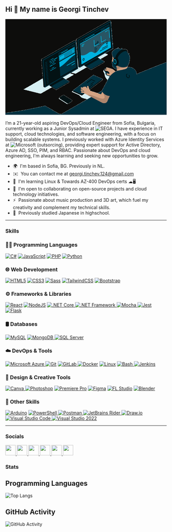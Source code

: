 ## Hi 👋 My name is Georgi Tinchev

<p align="center">
  <img src="demo.gif" alt="Placeholder Landing Page GIF">
</p>

I’m a 21-year-old aspiring DevOps/Cloud Engineer from Sofia, Bulgaria, currently working as a Junior Sysadmin at <img src="https://seeklogo.com/images/S/Sega-logo-595C838569-seeklogo.com.png" width="50" alt="SEGA">. I have experience in IT support, cloud technologies, and software engineering, with a focus on building scalable systems. I previously worked with Azure Identity Services at <img src="https://upload.wikimedia.org/wikipedia/commons/thumb/2/25/Microsoft_icon.svg/2048px-Microsoft_icon.svg.png" width="20" alt="Microsoft"> (outsorcing), providing expert support for Active Directory, Azure AD, SSO, PIM, and RBAC. Passionate about DevOps and cloud engineering, I'm always learning and seeking new opportunities to grow.

- 🌍  I'm based in Sofia, BG. Previously in NL.
- ✉️  You can contact me at [georgi.tinchev.124@gmail.com](mailto:georgi.tinchev.124@gmail.com)  
- 🧠  I'm learning Linux & Towards AZ-400 DevOps certs ☁🖥️  
- 🤝  I'm open to collaborating on open-source projects and cloud technology initiatives.  
- ⚡  Passionate about music production and 3D art, which fuel my creativity and complement my technical skills.
- 💭  Previously studied Japanese in highschool.

---

### Skills

<h3 align="left">👨‍💻 Programming Languages</h3>
<p align="left">
  <a href="https://docs.microsoft.com/en-us/dotnet/csharp/" target="_blank" rel="noreferrer"><img src="https://raw.githubusercontent.com/danielcranney/readme-generator/main/public/icons/skills/csharp-colored.svg" width="36" height="36" alt="C#" /></a>
  <a href="https://developer.mozilla.org/en-US/docs/Web/JavaScript" target="_blank" rel="noreferrer"><img src="https://raw.githubusercontent.com/danielcranney/readme-generator/main/public/icons/skills/javascript-colored.svg" width="36" height="36" alt="JavaScript" /></a>
  <a href="https://www.php.net/" target="_blank" rel="noreferrer"><img src="https://raw.githubusercontent.com/danielcranney/readme-generator/main/public/icons/skills/php-colored.svg" width="36" height="36" alt="PHP" /></a>
  <a href="https://www.python.org/" target="_blank" rel="noreferrer"><img src="https://raw.githubusercontent.com/danielcranney/readme-generator/main/public/icons/skills/python-colored.svg" width="36" height="36" alt="Python" /></a>
</p>

<h3 align="left">🌐 Web Development</h3>
<p align="left">
  <a href="https://developer.mozilla.org/en-US/docs/Glossary/HTML5" target="_blank" rel="noreferrer"><img src="https://raw.githubusercontent.com/danielcranney/readme-generator/main/public/icons/skills/html5-colored.svg" width="36" height="36" alt="HTML5" /></a>
  <a href="https://www.w3.org/TR/CSS/#css" target="_blank" rel="noreferrer"><img src="https://raw.githubusercontent.com/danielcranney/readme-generator/main/public/icons/skills/css3-colored.svg" width="36" height="36" alt="CSS3" /></a>
  <a href="https://sass-lang.com/" target="_blank" rel="noreferrer"><img src="https://raw.githubusercontent.com/danielcranney/readme-generator/main/public/icons/skills/sass-colored.svg" width="36" height="36" alt="Sass" /></a>
  <a href="https://tailwindcss.com/" target="_blank" rel="noreferrer"><img src="https://raw.githubusercontent.com/danielcranney/readme-generator/main/public/icons/skills/tailwindcss-colored.svg" width="36" height="36" alt="TailwindCSS" /></a>
  <a href="https://getbootstrap.com/" target="_blank" rel="noreferrer"><img src="https://raw.githubusercontent.com/danielcranney/readme-generator/main/public/icons/skills/bootstrap-colored.svg" width="36" height="36" alt="Bootstrap" /></a>
</p>

<h3 align="left">⚙️ Frameworks & Libraries</h3>
<p align="left">
  <a href="https://reactjs.org/" target="_blank" rel="noreferrer"><img src="https://raw.githubusercontent.com/danielcranney/readme-generator/main/public/icons/skills/react-colored.svg" width="36" height="36" alt="React" /></a>
  <a href="https://nodejs.org/en/" target="_blank" rel="noreferrer"><img src="https://raw.githubusercontent.com/danielcranney/readme-generator/main/public/icons/skills/nodejs-colored.svg" width="36" height="36" alt="NodeJS" /></a>
    <a href="https://dotnet.microsoft.com/en-us/download/dotnet-core" target="_blank" rel="noreferrer">
  <img src="https://upload.wikimedia.org/wikipedia/commons/thumb/e/ee/.NET_Core_Logo.svg/1200px-.NET_Core_Logo.svg.png" width="36" height="36" alt=".NET Core" />
</a>
  <a href="https://dotnet.microsoft.com/en-us/download/dotnet-framework" target="_blank" rel="noreferrer">
  <img src="https://iconape.com/wp-content/files/pd/353150/svg/353150.svg" width="36" height="36" alt=".NET Framework" />
</a>
  <a href="https://mochajs.org/" target="_blank" rel="noreferrer">
  <img src="https://mochajs.org/images/mocha-logo.svg" width="36" height="36" alt="Mocha" />
</a>
  <a href="https://jestjs.io/" target="_blank" rel="noreferrer">
  <img src="https://www.svgrepo.com/show/353930/jest.svg" width="36" height="36" alt="Jest" />
</a>
<a href="https://flask.palletsprojects.com/" target="_blank" rel="noreferrer">
  <img src="https://encrypted-tbn0.gstatic.com/images?q=tbn:ANd9GcRubRv-E-PFnEuyYITdMYPqMXrBLOIKUTW8ug&s" width="36" height="36" alt="Flask" />
</a>
</p>

<h3 align="left">🛢️ Databases</h3>
<p align="left">
  <a href="https://www.mysql.com/" target="_blank" rel="noreferrer"><img src="https://raw.githubusercontent.com/danielcranney/readme-generator/main/public/icons/skills/mysql-colored.svg" width="36" height="36" alt="MySQL" /></a>
  <a href="https://www.mongodb.com/" target="_blank" rel="noreferrer">
  <img src="https://raw.githubusercontent.com/danielcranney/readme-generator/main/public/icons/skills/mongodb-colored.svg" width="36" height="36" alt="MongoDB" />
</a>
  <a href="https://www.microsoft.com/en-us/sql-server" target="_blank" rel="noreferrer">
  <img src="https://img.icons8.com/?size=512&id=laYYF3dV0Iew&format=png" width="36" height="36" alt="SQL Server" />
</a>
</p>

<h3 align="left">☁️ DevOps & Tools</h3>
<p align="left">
    <a href="https://azure.microsoft.com/en-us/" target="_blank" rel="noreferrer">
    <img src="https://upload.wikimedia.org/wikipedia/commons/thumb/f/fa/Microsoft_Azure.svg/2048px-Microsoft_Azure.svg.png" width="36" height="36" alt="Microsoft Azure" />
  </a>
  <a href="https://git-scm.com/" target="_blank" rel="noreferrer"><img src="https://raw.githubusercontent.com/danielcranney/readme-generator/main/public/icons/skills/git-colored.svg" width="36" height="36" alt="Git" /></a>
<a href="https://about.gitlab.com/" target="_blank" rel="noreferrer">
  <img src="https://cdn4.iconfinder.com/data/icons/logos-and-brands/512/144_Gitlab_logo_logos-512.png" width="36" height="36" alt="GitLab" />
</a>
  <a href="https://www.docker.com/" target="_blank" rel="noreferrer"><img src="https://raw.githubusercontent.com/danielcranney/readme-generator/main/public/icons/skills/docker-colored.svg" width="36" height="36" alt="Docker" /></a>
  <a href="https://www.linux.org" target="_blank" rel="noreferrer"><img src="https://raw.githubusercontent.com/danielcranney/readme-generator/main/public/icons/skills/linux-colored.svg" width="36" height="36" alt="Linux" /></a>
   <a href="https://www.gnu.org/software/bash/" target="_blank" rel="noreferrer">
    <img src="https://img.icons8.com/color/600/bash.png" width="36" height="36" alt="Bash" />
  </a>
  <a href="https://www.jenkins.io/" target="_blank" rel="noreferrer">
  <img src="https://upload.wikimedia.org/wikipedia/commons/thumb/e/e9/Jenkins_logo.svg/1200px-Jenkins_logo.svg.png" width="36" height="36" alt="Jenkins" />
</a>
</p>

<h3 align="left">🎨 Design & Creative Tools</h3>
<p align="left">
   <a href="https://www.canva.com/" target="_blank" rel="noreferrer">
    <img src="https://play-lh.googleusercontent.com/3aWGqSf3T_p3F6wc8FFvcZcnjWlxpZdNaqFVEvPwQ1gTOPkVoZwq6cYvfK9eCkwCXbRY" width="36" height="36" alt="Canva" />
  </a>
  <a href="https://www.adobe.com/uk/products/photoshop.html" target="_blank" rel="noreferrer"><img src="https://raw.githubusercontent.com/danielcranney/readme-generator/main/public/icons/skills/photoshop-colored.svg" width="36" height="36" alt="Photoshop" /></a>
  <a href="https://www.adobe.com/uk/products/premiere.html" target="_blank" rel="noreferrer"><img src="https://raw.githubusercontent.com/danielcranney/readme-generator/main/public/icons/skills/premierepro-colored.svg" width="36" height="36" alt="Premiere Pro" /></a>
  <a href="https://www.figma.com/" target="_blank" rel="noreferrer"><img src="https://raw.githubusercontent.com/danielcranney/readme-generator/main/public/icons/skills/figma-colored.svg" width="36" height="36" alt="Figma" /></a>
  <a href="https://www.image-line.com/" target="_blank" rel="noreferrer">
  <img src="https://i.redd.it/szswuem4y3381.png" width="36" height="36" alt="FL Studio" /></a>
    <a href="https://www.blender.org/" target="_blank" rel="noreferrer"><img src="https://raw.githubusercontent.com/danielcranney/readme-generator/main/public/icons/skills/blender-colored.svg" width="36" height="36" alt="Blender" /></a>
</p>

<h3 align="left">🔧 Other Skills</h3>
<p align="left">
  <a href="https://store.arduino.cc/" target="_blank" rel="noreferrer"><img src="https://raw.githubusercontent.com/danielcranney/readme-generator/main/public/icons/skills/arduino-colored.svg" width="36" height="36" alt="Arduino" /></a>
  <a href="https://learn.microsoft.com/en-us/powershell/" target="_blank" rel="noreferrer">
  <img src="https://upload.wikimedia.org/wikipedia/commons/2/2f/PowerShell_5.0_icon.png" width="36" height="36" alt="PowerShell" />
</a>
  <a href="https://www.postman.com/" target="_blank" rel="noreferrer">
  <img src="https://cdn.creazilla.com/icons/3254217/postman-icon-lg.png" width="36" height="36" alt="Postman" />
</a>
  <a href="https://www.jetbrains.com/rider/" target="_blank" rel="noreferrer">
  <img src="https://codeopinion.com/wp-content/uploads/2017/08/logo.png" width="36" height="36" alt="JetBrains Rider" />
</a>
  <a href="https://app.diagrams.net/" target="_blank" rel="noreferrer">
  <img src="https://encrypted-tbn0.gstatic.com/images?q=tbn:ANd9GcSB--8GKh9DaKiX6Mw5RvUojmzy3d2wNWkBfw&s" width="36" height="36" alt="Draw.io" />
</a>
  <a href="https://code.visualstudio.com/" target="_blank" rel="noreferrer">
  <img src="https://upload.wikimedia.org/wikipedia/commons/thumb/9/9a/Visual_Studio_Code_1.35_icon.svg/512px-Visual_Studio_Code_1.35_icon.svg.png" width="36" height="36" alt="Visual Studio Code" />
</a>
  <a href="https://visualstudio.microsoft.com/vs/" target="_blank" rel="noreferrer">
  <img src="https://upload.wikimedia.org/wikipedia/commons/thumb/2/2c/Visual_Studio_Icon_2022.svg/2048px-Visual_Studio_Icon_2022.svg.png" width="36" height="36" alt="Visual Studio 2022" />
</a>
</p>

---

### Socials

<p align="left">
  <a href="https://www.github.com/georgitinchev" target="_blank" rel="noreferrer">
    <picture>
      <source media="(prefers-color-scheme: dark)" srcset="https://raw.githubusercontent.com/danielcranney/readme-generator/main/public/icons/socials/github-dark.svg" />
      <source media="(prefers-color-scheme: light)" srcset="https://raw.githubusercontent.com/danielcranney/readme-generator/main/public/icons/socials/github.svg" />
      <img src="https://raw.githubusercontent.com/danielcranney/readme-generator/main/public/icons/socials/github.svg" width="32" height="32" />
    </picture>
  </a>
  <a href="http://www.instagram.com/georgi.tin/" target="_blank" rel="noreferrer">
    <picture>
      <source media="(prefers-color-scheme: dark)" srcset="https://raw.githubusercontent.com/danielcranney/readme-generator/main/public/icons/socials/instagram-dark.svg" />
      <source media="(prefers-color-scheme: light)" srcset="https://raw.githubusercontent.com/danielcranney/readme-generator/main/public/icons/socials/instagram.svg" />
      <img src="https://raw.githubusercontent.com/danielcranney/readme-generator/main/public/icons/socials/instagram.svg" width="32" height="32" />
    </picture>
  </a>
  <a href="https://www.linkedin.com/in/georgi-tinchev-903446215/" target="_blank" rel="noreferrer">
    <picture>
      <source media="(prefers-color-scheme: dark)" srcset="https://raw.githubusercontent.com/danielcranney/readme-generator/main/public/icons/socials/linkedin-dark.svg" />
      <source media="(prefers-color-scheme: light)" srcset="https://raw.githubusercontent.com/danielcranney/readme-generator/main/public/icons/socials/linkedin.svg" />
      <img src="https://raw.githubusercontent.com/danielcranney/readme-generator/main/public/icons/socials/linkedin.svg" width="32" height="32" />
    </picture>
  </a>
  <a href="https://stackoverflow.com/users/10049923/george-tinchev" target="_blank" rel="noreferrer">
    <picture>
      <source media="(prefers-color-scheme: dark)" srcset="https://raw.githubusercontent.com/danielcranney/readme-generator/main/public/icons/socials/stackoverflow-dark.svg" />
      <source media="(prefers-color-scheme: light)" srcset="https://raw.githubusercontent.com/danielcranney/readme-generator/main/public/icons/socials/stackoverflow.svg" />
      <img src="https://raw.githubusercontent.com/danielcranney/readme-generator/main/public/icons/socials/stackoverflow.svg" width="32" height="32" />
    </picture>
  </a>
  <a href="https://www.youtube.com/@cyberbands" target="_blank" rel="noreferrer">
    <picture>
      <source media="(prefers-color-scheme: dark)" srcset="https://raw.githubusercontent.com/danielcranney/readme-generator/main/public/icons/socials/youtube-dark.svg" />
      <source media="(prefers-color-scheme: light)" srcset="https://raw.githubusercontent.com/danielcranney/readme-generator/main/public/icons/socials/youtube.svg" />
      <img src="https://raw.githubusercontent.com/danielcranney/readme-generator/main/public/icons/socials/youtube.svg" width="32" height="32" />
    </picture>
  </a>
  <a href="https://twitter.com/georgi_tin" target="_blank" rel="noreferrer">
    <picture>
      <source media="(prefers-color-scheme: dark)" srcset="https://raw.githubusercontent.com/danielcranney/readme-generator/main/public/icons/socials/twitter-dark.svg" />
      <source media="(prefers-color-scheme: light)" srcset="https://raw.githubusercontent.com/danielcranney/readme-generator/main/public/icons/socials/twitter.svg" />
      <img src="https://raw.githubusercontent.com/danielcranney/readme-generator/main/public/icons/socials/twitter.svg" width="32" height="32" />
    </picture>
  </a>
</p>

### Stats

## Programming Languages

![Top Langs](https://github-readme-stats.vercel.app/api/top-langs/?username=georgitinchev&layout=compact&langs_count=10)

## GitHub Activity

![GitHub Activity](https://github-readme-stats.vercel.app/api?username=georgitinchev&show_icons=true&hide_title=true&count_private=true&hide=prs)



